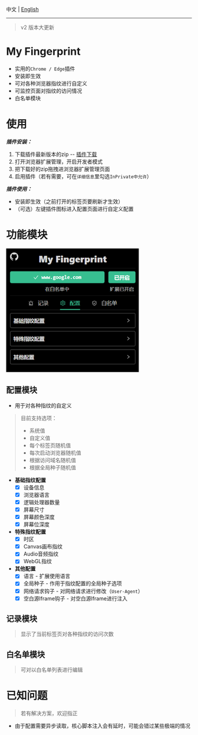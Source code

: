 
中文 | [English](./README_EN.md)

---

> v2 版本大更新

# My Fingerprint

- 实用的`Chrome / Edge`插件
- 安装即生效
- 可对各种浏览器指纹进行自定义
- 可监控页面对指纹的访问情况
- 白名单模块

# 使用

***插件安装：***
1. 下载插件最新版本的zip -- [插件下载](https://github.com/omegaee/my-fingerprint/releases)
2. 打开浏览器扩展管理，开启开发者模式
3. 把下载好的zip拖拽进浏览器扩展管理页面
4. 启用插件（若有需要，可在`详细信息`里勾选`InPrivate中允许`）

***插件使用：***
- 安装即生效（之前打开的标签页要刷新才生效）
- （可选）左键插件图标进入配置页面进行自定义配置


# 功能模块

<img src='./images/zh/ui.png' width='360px' />

## 配置模块
- 用于对各种指纹的自定义

> 目前支持选项：
> - 系统值
> - 自定义值
> - 每个标签页随机值
> - 每次启动浏览器随机值
> - 根据访问域名随机值
> - 根据全局种子随机值

- **基础指纹配置**
  - [x] 设备信息
  - [x] 浏览器语言
  - [x] 逻辑处理器数量
  - [x] 屏幕尺寸
  - [x] 屏幕颜色深度
  - [x] 屏幕位深度
- **特殊指纹配置**
  - [x] 时区
  - [x] Canvas画布指纹
  - [x] Audio音频指纹
  - [x] WebGL指纹
- **其他配置**
  - [x] 语言 - 扩展使用语言
  - [x] 全局种子 - 作用于指纹配置的全局种子选项
  - [x] 网络请求钩子 - 对网络请求进行修改（`User-Agent`）
  - [x] 空白源Iframe钩子 - 对空白源Iframe进行注入

## 记录模块
> 显示了当前标签页对各种指纹的访问次数

## 白名单模块
> 可对以白名单列表进行编辑


# 已知问题
> 若有解决方案，欢迎指正
- 由于配置需要异步读取，核心脚本注入会有延时，可能会错过某些极端的情况
